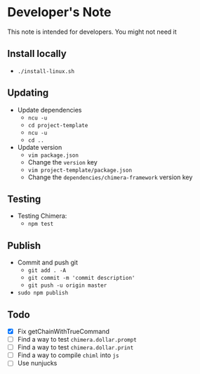 # Developer's Note
This note is intended for developers. You might not need it

## Install locally
* `./install-linux.sh`

## Updating
* Update dependencies
    - `ncu -u`
    - `cd project-template`
    - `ncu -u`
    - `cd ..`
* Update version
    - `vim package.json`
    - Change the `version` key
    - `vim project-template/package.json`
    - Change the `dependencies/chimera-framework` version key

## Testing
* Testing Chimera:
    - `npm test`

## Publish
* Commit and push git
    - `git add . -A`
    - `git commit -m 'commit description'`
    - `git push -u origin master`
* `sudo npm publish`

## Todo
* [x] Fix getChainWithTrueCommand
* [ ] Find a way to test `chimera.dollar.prompt`
* [ ] Find a way to test `chimera.dollar.print`
* [ ] Find a way to compile `chiml` into `js`
* [ ] Use nunjucks
